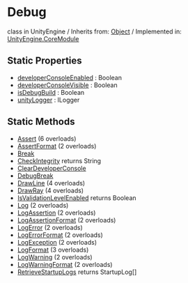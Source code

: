 # Debug
class in UnityEngine
 / Inherits from: <a href="https://docs.unity3d.com/6000.0/Documentation/ScriptReference/Object.html">Object</a> / Implemented in: <a href="https://docs.unity3d.com/6000.0/Documentation/ScriptReference/UnityEngine.CoreModule.html">UnityEngine.CoreModule</a>
## Static Properties
- <a href="https://docs.unity3d.com/6000.0/Documentation/ScriptReference/Debug-developerConsoleEnabled.html">developerConsoleEnabled</a> : Boolean
- <a href="https://docs.unity3d.com/6000.0/Documentation/ScriptReference/Debug-developerConsoleVisible.html">developerConsoleVisible</a> : Boolean
- <a href="https://docs.unity3d.com/6000.0/Documentation/ScriptReference/Debug-isDebugBuild.html">isDebugBuild</a> : Boolean
- <a href="https://docs.unity3d.com/6000.0/Documentation/ScriptReference/Debug-unityLogger.html">unityLogger</a> : ILogger
## Static Methods
- <a href="https://docs.unity3d.com/6000.0/Documentation/ScriptReference/Debug.Assert.html">Assert</a> (6 overloads)
- <a href="https://docs.unity3d.com/6000.0/Documentation/ScriptReference/Debug.AssertFormat.html">AssertFormat</a> (2 overloads)
- <a href="https://docs.unity3d.com/6000.0/Documentation/ScriptReference/Debug.Break.html">Break</a>
- <a href="https://docs.unity3d.com/6000.0/Documentation/ScriptReference/Debug.CheckIntegrity.html">CheckIntegrity</a> returns String
- <a href="https://docs.unity3d.com/6000.0/Documentation/ScriptReference/Debug.ClearDeveloperConsole.html">ClearDeveloperConsole</a>
- <a href="https://docs.unity3d.com/6000.0/Documentation/ScriptReference/Debug.DebugBreak.html">DebugBreak</a>
- <a href="https://docs.unity3d.com/6000.0/Documentation/ScriptReference/Debug.DrawLine.html">DrawLine</a> (4 overloads)
- <a href="https://docs.unity3d.com/6000.0/Documentation/ScriptReference/Debug.DrawRay.html">DrawRay</a> (4 overloads)
- <a href="https://docs.unity3d.com/6000.0/Documentation/ScriptReference/Debug.IsValidationLevelEnabled.html">IsValidationLevelEnabled</a> returns Boolean
- <a href="https://docs.unity3d.com/6000.0/Documentation/ScriptReference/Debug.Log.html">Log</a> (2 overloads)
- <a href="https://docs.unity3d.com/6000.0/Documentation/ScriptReference/Debug.LogAssertion.html">LogAssertion</a> (2 overloads)
- <a href="https://docs.unity3d.com/6000.0/Documentation/ScriptReference/Debug.LogAssertionFormat.html">LogAssertionFormat</a> (2 overloads)
- <a href="https://docs.unity3d.com/6000.0/Documentation/ScriptReference/Debug.LogError.html">LogError</a> (2 overloads)
- <a href="https://docs.unity3d.com/6000.0/Documentation/ScriptReference/Debug.LogErrorFormat.html">LogErrorFormat</a> (2 overloads)
- <a href="https://docs.unity3d.com/6000.0/Documentation/ScriptReference/Debug.LogException.html">LogException</a> (2 overloads)
- <a href="https://docs.unity3d.com/6000.0/Documentation/ScriptReference/Debug.LogFormat.html">LogFormat</a> (3 overloads)
- <a href="https://docs.unity3d.com/6000.0/Documentation/ScriptReference/Debug.LogWarning.html">LogWarning</a> (2 overloads)
- <a href="https://docs.unity3d.com/6000.0/Documentation/ScriptReference/Debug.LogWarningFormat.html">LogWarningFormat</a> (2 overloads)
- <a href="https://docs.unity3d.com/6000.0/Documentation/ScriptReference/Debug.RetrieveStartupLogs.html">RetrieveStartupLogs</a> returns StartupLog[]
